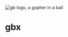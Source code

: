 ![gb logo, a gopher in a ball](https://src.tty.cat/supakeen/gb/raw/branch/master/doc/_static/logo-doc.png)

# gbx
